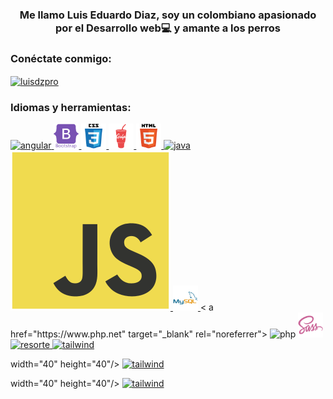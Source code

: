 <h3 align="center">Me llamo Luis Eduardo Diaz, soy un colombiano apasionado por el Desarrollo web💻 y amante a los perros</h3>

<h3 align="left">Conéctate conmigo:</h3>
<p align="left">
<a href="https://linkedin.com/in/luisdzpro" target="blank"><img align="center" src="https://raw.githubusercontent.com/rahuldkjain /github-profile-readme-generator/master/src/images/icons/Social/linked-in-alt.svg" alt="luisdzpro" height="30" width="40" /></a>
</ p>

<h3 align="left">Idiomas y herramientas:</h3>
<p align="left"> <a href="https://angular.io" target="_blank" rel="noreferrer"> <img src="https://angular.io/assets/images/logos /angular/angular.svg" alt="angular" ancho="40" altura="40"/> </a> <a href="https://getbootstrap.com" target="_blank" rel="noreferrer "> <img src="https://raw.githubusercontent.com/devicons/devicon/master/icons/bootstrap/bootstrap-plain-wordmark.svg" alt="bootstrap" width="40" height="40" /> </a> <a href="https://www.w3schools.com/css/" target="_blank" rel="noreferrer"> <img src="https://raw.githubusercontent.com/devicons/devicon/master/icons/css3/css3-original-wordmark.svg" alt="css3" width="40" height="40"/> </a> <a href="https: //gulpjs.com" target="_blank" rel="noreferrer"> <img src="https://raw.githubusercontent.com/devicons/devicon/master/icons/gulp/gulp-plain.svg" alt= "gulp" width="40" height="40"/> </a> <a href="https://www.w3.org/html/" target="_blank" rel="noreferrer"> <img src="https://raw.githubusercontent.com/devicons/devicon/master/icons/html5/html5-original-wordmark.svg" alt="html5" width="40" height="40"/> </ un><a href="https://www.java.com" target="_blank" rel="noreferrer"> <img src="https://raw.githubusercontent.com/devicons/devicon/master/icons/java /java-original.svg" alt="java" width="40" height="40"/> </a> <a href="https://developer.mozilla.org/en-US/docs/Web /JavaScript" target="_blank" rel="noreferrer"> <img src="https://raw.githubusercontent.com/devicons/devicon/master/icons/javascript/javascript-original.svg" alt="javascript" ancho="40" altura="40"/> </a> <a href="https://www.mysql.com/" target="_blank" rel="noreferrer"> <img src="https://raw.githubusercontent.com/devicons/devicon/master/icons/mysql/mysql-original-wordmark.svg" alt="mysql" width="40" height="40"/> </a> < a href="https://www.php.net" target="_blank" rel="noreferrer"> <img src="https://raw.githubusercontent.com/devicons/devicon/master/icons/php/ php-original.svg" alt="php" ancho="40" altura="40"/> </a> <a href="https://sass-lang.com" target="_blank" rel=" noreferrer"> <img src="https://raw.githubusercontent.com/devicons/devicon/master/icons/sass/sass-original.svg" alt="sass" width="40" height="40"/ > </a><a href="https://spring.io/" target="_blank" rel="noreferrer"> <img src="https://www.vectorlogo.zone/logos/springio/springio-icon.svg" alt="resorte" ancho="40" altura="40"/> </a> <a href="https://tailwindcss.com/" target="_blank" rel="noreferrer"> <img src= "https://www.vectorlogo.zone/logos/tailwindcss/tailwindcss-icon.svg" alt="tailwind" width="40" height="40"/> </a> </p>width="40" height="40"/> </a> <a href="https://tailwindcss.com/" target="_blank" rel="noreferrer"> <img src="https:// www.vectorlogo.zone/logos/tailwindcss/tailwindcss-icon.svg" alt="tailwind" width="40" height="40"/> </a> </p>width="40" height="40"/> </a> <a href="https://tailwindcss.com/" target="_blank" rel="noreferrer"> <img src="https:// www.vectorlogo.zone/logos/tailwindcss/tailwindcss-icon.svg" alt="tailwind" width="40" height="40"/> </a> </p>
